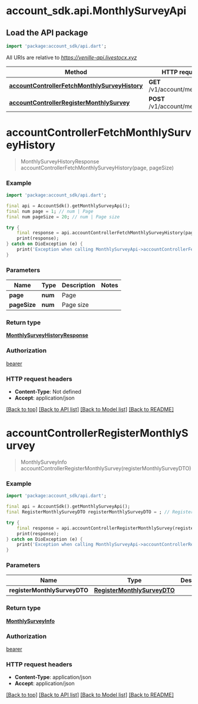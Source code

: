 # account_sdk.api.MonthlySurveyApi

## Load the API package
```dart
import 'package:account_sdk/api.dart';
```

All URIs are relative to *https://venille-api.livestocx.xyz*

Method | HTTP request | Description
------------- | ------------- | -------------
[**accountControllerFetchMonthlySurveyHistory**](MonthlySurveyApi.md#accountcontrollerfetchmonthlysurveyhistory) | **GET** /v1/account/me/history | 
[**accountControllerRegisterMonthlySurvey**](MonthlySurveyApi.md#accountcontrollerregistermonthlysurvey) | **POST** /v1/account/me/new | 


# **accountControllerFetchMonthlySurveyHistory**
> MonthlySurveyHistoryResponse accountControllerFetchMonthlySurveyHistory(page, pageSize)



### Example
```dart
import 'package:account_sdk/api.dart';

final api = AccountSdk().getMonthlySurveyApi();
final num page = 1; // num | Page
final num pageSize = 20; // num | Page size

try {
    final response = api.accountControllerFetchMonthlySurveyHistory(page, pageSize);
    print(response);
} catch on DioException (e) {
    print('Exception when calling MonthlySurveyApi->accountControllerFetchMonthlySurveyHistory: $e\n');
}
```

### Parameters

Name | Type | Description  | Notes
------------- | ------------- | ------------- | -------------
 **page** | **num**| Page | 
 **pageSize** | **num**| Page size | 

### Return type

[**MonthlySurveyHistoryResponse**](MonthlySurveyHistoryResponse.md)

### Authorization

[bearer](../README.md#bearer)

### HTTP request headers

 - **Content-Type**: Not defined
 - **Accept**: application/json

[[Back to top]](#) [[Back to API list]](../README.md#documentation-for-api-endpoints) [[Back to Model list]](../README.md#documentation-for-models) [[Back to README]](../README.md)

# **accountControllerRegisterMonthlySurvey**
> MonthlySurveyInfo accountControllerRegisterMonthlySurvey(registerMonthlySurveyDTO)



### Example
```dart
import 'package:account_sdk/api.dart';

final api = AccountSdk().getMonthlySurveyApi();
final RegisterMonthlySurveyDTO registerMonthlySurveyDTO = ; // RegisterMonthlySurveyDTO | 

try {
    final response = api.accountControllerRegisterMonthlySurvey(registerMonthlySurveyDTO);
    print(response);
} catch on DioException (e) {
    print('Exception when calling MonthlySurveyApi->accountControllerRegisterMonthlySurvey: $e\n');
}
```

### Parameters

Name | Type | Description  | Notes
------------- | ------------- | ------------- | -------------
 **registerMonthlySurveyDTO** | [**RegisterMonthlySurveyDTO**](RegisterMonthlySurveyDTO.md)|  | 

### Return type

[**MonthlySurveyInfo**](MonthlySurveyInfo.md)

### Authorization

[bearer](../README.md#bearer)

### HTTP request headers

 - **Content-Type**: application/json
 - **Accept**: application/json

[[Back to top]](#) [[Back to API list]](../README.md#documentation-for-api-endpoints) [[Back to Model list]](../README.md#documentation-for-models) [[Back to README]](../README.md)

